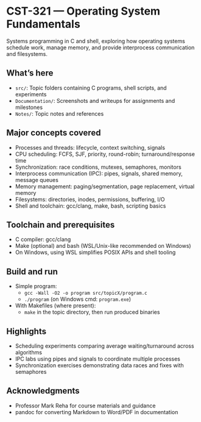 # CST-321 — Operating System Fundamentals

Systems programming in C and shell, exploring how operating systems schedule work, manage memory, and provide interprocess communication and filesystems.

## What’s here
- `src/`: Topic folders containing C programs, shell scripts, and experiments
- `Documentation/`: Screenshots and writeups for assignments and milestones
- `Notes/`: Topic notes and references

## Major concepts covered
- Processes and threads: lifecycle, context switching, signals
- CPU scheduling: FCFS, SJF, priority, round-robin; turnaround/response time
- Synchronization: race conditions, mutexes, semaphores, monitors
- Interprocess communication (IPC): pipes, signals, shared memory, message queues
- Memory management: paging/segmentation, page replacement, virtual memory
- Filesystems: directories, inodes, permissions, buffering, I/O
- Shell and toolchain: gcc/clang, make, bash, scripting basics

## Toolchain and prerequisites
- C compiler: gcc/clang
- Make (optional) and bash (WSL/Unix-like recommended on Windows)
- On Windows, using WSL simplifies POSIX APIs and shell tooling

## Build and run
- Simple program:
  - `gcc -Wall -O2 -o program src/topicX/program.c`
  - `./program` (on Windows cmd: `program.exe`)
- With Makefiles (where present):
  - `make` in the topic directory, then run produced binaries

## Highlights
- Scheduling experiments comparing average waiting/turnaround across algorithms
- IPC labs using pipes and signals to coordinate multiple processes
- Synchronization exercises demonstrating data races and fixes with semaphores

## Acknowledgments
- Professor Mark Reha for course materials and guidance
- pandoc for converting Markdown to Word/PDF in documentation

